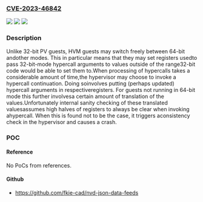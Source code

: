### [CVE-2023-46842](https://cve.mitre.org/cgi-bin/cvename.cgi?name=CVE-2023-46842)
![](https://img.shields.io/static/v1?label=Product&message=Xen&color=blue)
![](https://img.shields.io/static/v1?label=Version&message=&color=brightgreen)
![](https://img.shields.io/static/v1?label=Vulnerability&message=n%2Fa&color=blue)

### Description

Unlike 32-bit PV guests, HVM guests may switch freely between 64-bit andother modes.  This in particular means that they may set registers usedto pass 32-bit-mode hypercall arguments to values outside of the range32-bit code would be able to set them to.When processing of hypercalls takes a considerable amount of time,the hypervisor may choose to invoke a hypercall continuation.  Doing soinvolves putting (perhaps updated) hypercall arguments in respectiveregisters.  For guests not running in 64-bit mode this further involvesa certain amount of translation of the values.Unfortunately internal sanity checking of these translated valuesassumes high halves of registers to always be clear when invoking ahypercall.  When this is found not to be the case, it triggers aconsistency check in the hypervisor and causes a crash.

### POC

#### Reference
No PoCs from references.

#### Github
- https://github.com/fkie-cad/nvd-json-data-feeds

